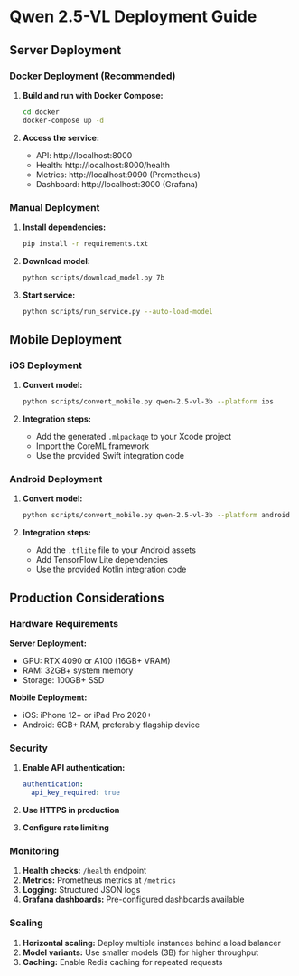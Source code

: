 # Qwen 2.5-VL Deployment Guide

## Server Deployment

### Docker Deployment (Recommended)

1. **Build and run with Docker Compose:**
   ```bash
   cd docker
   docker-compose up -d
   ```

2. **Access the service:**
   - API: http://localhost:8000
   - Health: http://localhost:8000/health
   - Metrics: http://localhost:9090 (Prometheus)
   - Dashboard: http://localhost:3000 (Grafana)

### Manual Deployment

1. **Install dependencies:**
   ```bash
   pip install -r requirements.txt
   ```

2. **Download model:**
   ```bash
   python scripts/download_model.py 7b
   ```

3. **Start service:**
   ```bash
   python scripts/run_service.py --auto-load-model
   ```

## Mobile Deployment

### iOS Deployment

1. **Convert model:**
   ```bash
   python scripts/convert_mobile.py qwen-2.5-vl-3b --platform ios
   ```

2. **Integration steps:**
   - Add the generated `.mlpackage` to your Xcode project
   - Import the CoreML framework
   - Use the provided Swift integration code

### Android Deployment

1. **Convert model:**
   ```bash
   python scripts/convert_mobile.py qwen-2.5-vl-3b --platform android
   ```

2. **Integration steps:**
   - Add the `.tflite` file to your Android assets
   - Add TensorFlow Lite dependencies
   - Use the provided Kotlin integration code

## Production Considerations

### Hardware Requirements

**Server Deployment:**
- GPU: RTX 4090 or A100 (16GB+ VRAM)
- RAM: 32GB+ system memory
- Storage: 100GB+ SSD

**Mobile Deployment:**
- iOS: iPhone 12+ or iPad Pro 2020+
- Android: 6GB+ RAM, preferably flagship device

### Security

1. **Enable API authentication:**
   ```yaml
   authentication:
     api_key_required: true
   ```

2. **Use HTTPS in production**

3. **Configure rate limiting**

### Monitoring

1. **Health checks:** `/health` endpoint
2. **Metrics:** Prometheus metrics at `/metrics`
3. **Logging:** Structured JSON logs
4. **Grafana dashboards:** Pre-configured dashboards available

### Scaling

1. **Horizontal scaling:** Deploy multiple instances behind a load balancer
2. **Model variants:** Use smaller models (3B) for higher throughput
3. **Caching:** Enable Redis caching for repeated requests
